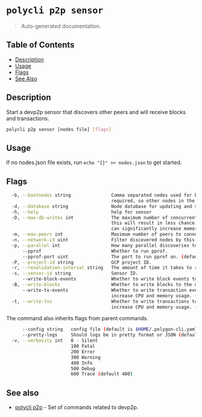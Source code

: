 # `polycli p2p sensor`

> Auto-generated documentation.

## Table of Contents

- [Description](#description)
- [Usage](#usage)
- [Flags](#flags)
- [See Also](#see-also)

## Description

Start a devp2p sensor that discovers other peers and will receive blocks and transactions. 

```bash
polycli p2p sensor [nodes file] [flags]
```

## Usage

If no nodes.json file exists, run `echo "{}" >> nodes.json` to get started.
## Flags

```bash
  -b, --bootnodes string               Comma separated nodes used for bootstrapping. At least one bootnode is
                                       required, so other nodes in the network can discover each other.
  -d, --database string                Node database for updating and storing client information.
  -h, --help                           help for sensor
  -D, --max-db-writes int              The maximum number of concurrent database writes to perform. Increasing
                                       this will result in less chance of missing data (i.e. broken pipes) but
                                       can significantly increase memory usage. (default 100)
  -m, --max-peers int                  Maximum number of peers to connect to. (default 200)
  -n, --network-id uint                Filter discovered nodes by this network ID.
  -p, --parallel int                   How many parallel discoveries to attempt. (default 16)
      --pprof                          Whether to run pprof.
      --pprof-port uint                The port to run pprof on. (default 6060)
  -P, --project-id string              GCP project ID.
  -r, --revalidation-interval string   The amount of time it takes to retry connecting to a failed peer. (default "10m")
  -s, --sensor-id string               Sensor ID.
      --write-block-events             Whether to write block events to the database. (default true)
  -B, --write-blocks                   Whether to write blocks to the database. (default true)
      --write-tx-events                Whether to write transaction events to the database. This option could significantly
                                       increase CPU and memory usage. (default true)
  -t, --write-txs                      Whether to write transactions to the database. This option could significantly
                                       increase CPU and memory usage. (default true)
```

The command also inherits flags from parent commands.

```bash
      --config string   config file (default is $HOME/.polygon-cli.yaml)
      --pretty-logs     Should logs be in pretty format or JSON (default true)
  -v, --verbosity int   0 - Silent
                        100 Fatal
                        200 Error
                        300 Warning
                        400 Info
                        500 Debug
                        600 Trace (default 400)
```

## See also

- [polycli p2p](polycli_p2p.md) - Set of commands related to devp2p.

